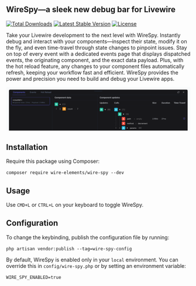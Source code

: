 ## WireSpy—a sleek new debug bar for Livewire

<p>
<a href="https://packagist.org/packages/wire-elements/wire-spy"><img src="https://img.shields.io/packagist/dt/wire-elements/wire-spy" alt="Total Downloads"></a>
<a href="https://packagist.org/packages/wire-elements/wire-spy"><img src="https://img.shields.io/packagist/v/wire-elements/wire-spy" alt="Latest Stable Version"></a>
<a href="https://packagist.org/packages/wire-elements/wire-spy"><img src="https://img.shields.io/packagist/l/wire-elements/wire-spy" alt="License"></a>
</p>

Take your Livewire development to the next level with WireSpy. Instantly debug and interact with your components—inspect their state, modify it on the fly, and even time-travel through state changes to pinpoint issues. Stay on top of every event with a dedicated events page that displays dispatched events, the originating component, and the exact data payload. Plus, with the hot reload feature, any changes to your component files automatically refresh, keeping your workflow fast and efficient. WireSpy provides the power and precision you need to build and debug your Livewire apps.

<p align="center"><img src="/.github/bar.png" alt="WireSpy"></p>

## Installation

Require this package using Composer:

```shell
composer require wire-elements/wire-spy --dev
```

## Usage
Use `CMD+L` or `CTRL+L` on your keyboard to toggle WireSpy.

## Configuration
To change the keybinding, publish the configuration file by running:

```shell
php artisan vendor:publish --tag=wire-spy-config
```

By default, WireSpy is enabled only in your `local` environment. You can override this in `config/wire-spy.php` or by setting an environment variable:

```dotenv
WIRE_SPY_ENABLED=true
```
